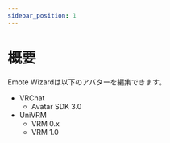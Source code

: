 ```yaml
---
sidebar_position: 1
---
```


# 概要

Emote Wizardは以下のアバターを編集できます。

- VRChat
  - Avatar SDK 3.0
- UniVRM 
  - VRM 0.x
  - VRM 1.0
